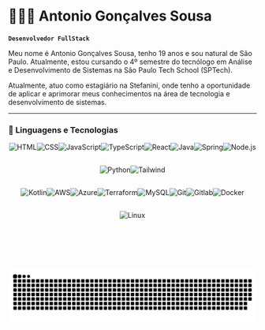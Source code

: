 # 👩🏻‍💻 Antonio Gonçalves Sousa

**`Desenvolvedor FullStack`**

Meu nome é Antonio Gonçalves Sousa, tenho 19 anos e sou natural de São Paulo. Atualmente, estou cursando o 4º semestre do tecnólogo em Análise e Desenvolvimento de Sistemas na São Paulo Tech School (SPTech).

Atualmente, atuo como estagiário na Stefanini, onde tenho a oportunidade de aplicar e aprimorar meus conhecimentos na área de tecnologia e desenvolvimento de sistemas.

---

### 🤖 Linguagens e Tecnologias

<div style="display: flex; justify-content: center; flex-wrap: wrap; max-width: 600px;">
  <img src="https://skillicons.dev/icons?i=html" height="46em" alt="HTML" title="HTML">
  <img src="https://skillicons.dev/icons?i=css" height="46em" alt="CSS" title="CSS">  
  <img src="https://skillicons.dev/icons?i=js" height="46em" alt="JavaScript" title="JavaScript"> 
  <img src="https://skillicons.dev/icons?i=ts" height="46em" alt="TypeScript" title="TypeScript">
  <img src="https://skillicons.dev/icons?i=react" height="46em" alt="React" title="React">
  <img src="https://skillicons.dev/icons?i=java" height="46em" alt="Java" title="Java">  
  <img src="https://skillicons.dev/icons?i=spring" height="46em" alt="Spring" title="Spring">
  <img src="https://skillicons.dev/icons?i=nodejs" height="46em" alt="Node.js" title="Node.js">  
  <img src="https://skillicons.dev/icons?i=python" height="46em" alt="Python" title="Python">
  <img src="https://skillicons.dev/icons?i=tailwind" height="46em" alt="Tailwind" title="Tailwind">
</div>

<div style="display: flex; justify-content: center; flex-wrap: wrap; max-width: 600px;">
  <img src="https://skillicons.dev/icons?i=kotlin" height="46em" alt="Kotlin" title="Kotlin">
  <img src="https://skillicons.dev/icons?i=aws" height="46em" alt="AWS" title="AWS">
  <img src="https://skillicons.dev/icons?i=azure" height="46em" alt="Azure" title="Azure">
  <img src="https://skillicons.dev/icons?i=terraform" height="46em" alt="Terraform" title="Terraform">   
  <img src="https://skillicons.dev/icons?i=mysql" height="46em" alt="MySQL" title="MySQL">    
  <img src="https://skillicons.dev/icons?i=git" height="46em" alt="Git" title="Git">
  <img src="https://skillicons.dev/icons?i=gitlab" height="46em" alt="Gitlab" title="Gitlab">
  <img src="https://skillicons.dev/icons?i=docker" height="46em" alt="Docker" title="Docker">
  <img src="https://skillicons.dev/icons?i=linux" height="46em" alt="Linux" title="Linux">
</div>

<br/>
<br/>

#

<picture align="center">
  <source media="(prefers-color-scheme: dark)" srcset="https://raw.githubusercontent.com/mari4souza/mari4souza/output/github-contribution-grid-snake-dark.svg">
  <source media="(prefers-color-scheme: light)" srcset="https://raw.githubusercontent.com/mari4souza/mari4souza/output/github-contribution-grid-snake-dark.svg">
  <img align="center" alt="github contribution grid snake animation" src="https://raw.githubusercontent.com/mari4souza/mari4souza/output/github-contribution-grid-snake.svg">
</picture>
